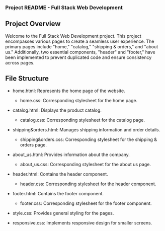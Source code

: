 ### Project README - Full Stack Web Development

## Project Overview
Welcome to the Full Stack Web Development project. This project encompasses various pages to create a seamless user experience. The primary pages include "home," "catalog," "shipping & orders," and "about us." Additionally, two essential components, "header" and "footer," have been implemented to prevent duplicated code and ensure consistency across pages.

## File Structure
- home.html: Represents the home page of the website.
  - home.css: Corresponding stylesheet for the home page.

- catalog.html: Displays the product catalog.
  - catalog.css: Corresponding stylesheet for the catalog page.

- shipping&orders.html: Manages shipping information and order details.
  - shipping&orders.css: Corresponding stylesheet for the shipping & orders page.

- about_us.html: Provides information about the company.
  - about_us.css: Corresponding stylesheet for the about us page.

- header.html: Contains the header component.
  - header.css: Corresponding stylesheet for the header component.

- footer.html: Contains the footer component.
  - footer.css: Corresponding stylesheet for the footer component.

- style.css: Provides general styling for the pages.

- responsive.css: Implements responsive design for smaller screens.




